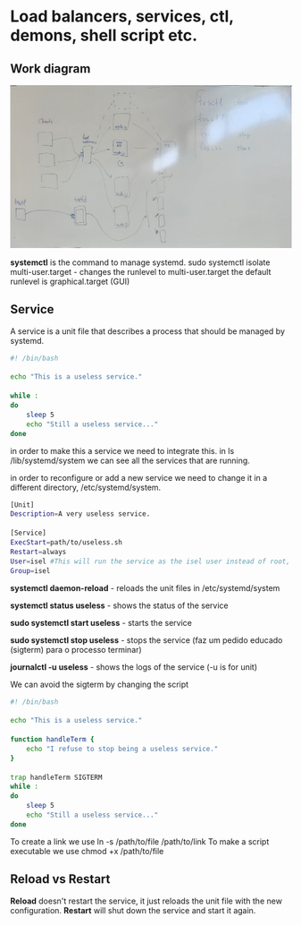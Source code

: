# Load balancers, services, ctl, demons, shell script etc.

## Work diagram 

![work-diagram-phase-3](<WhatsApp Image 2023-11-09 at 10.09.07_689a539b.jpg>)

**systemctl** is the command to manage systemd.
sudo systemctl isolate multi-user.target - changes the runlevel to multi-user.target
the default runlevel is graphical.target (GUI)

## Service

A service is a unit file that describes a process that should be managed by systemd.

```bash
#! /bin/bash 

echo "This is a useless service."

while :
do
    sleep 5
    echo "Still a useless service..."
done
```

in order to make this a service we need to integrate this.
in ls /lib/systemd/system we can see all the services that are running.

in order to reconfigure or add a new service we need to change it in a different directory, /etc/systemd/system.

```bash
[Unit]
Description=A very useless service.

[Service]
ExecStart=path/to/useless.sh
Restart=always
User=isel #This will run the service as the isel user instead of root, making it's permissions more restricted.
Group=isel
```

**systemctl daemon-reload** - reloads the unit files in /etc/systemd/system

**systemctl status useless** - shows the status of the service

**sudo systemctl start useless** - starts the service

**sudo systemctl stop useless** - stops the service (faz um pedido educado (sigterm) para o processo terminar)

**journalctl -u useless** - shows the logs of the service (-u is for unit)

We can avoid the sigterm by changing the script

```bash
#! /bin/bash 

echo "This is a useless service."

function handleTerm {
    echo "I refuse to stop being a useless service."
}

trap handleTerm SIGTERM
while :
do
    sleep 5
    echo "Still a useless service..."
done
```

To create a link we use ln -s /path/to/file /path/to/link
To make a script executable we use chmod +x /path/to/file

## Reload vs Restart

**Reload** doesn't restart the service, it just reloads the unit file with the new configuration. 
**Restart** will shut down the service and start it again.